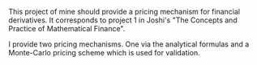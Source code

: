 This project of mine should provide a pricing mechanism for financial
derivatives. It corresponds to project 1 in Joshi's "The
Concepts and Practice of Mathematical Finance".

I provide two pricing mechanisms. One via the analytical formulas and
a Monte-Carlo pricing scheme which is used for validation.
